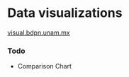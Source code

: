 # Data visualizations

[visual.bdpn.unam.mx](http://visual.bdpn.unam.mx)

### Todo

* Comparison Chart